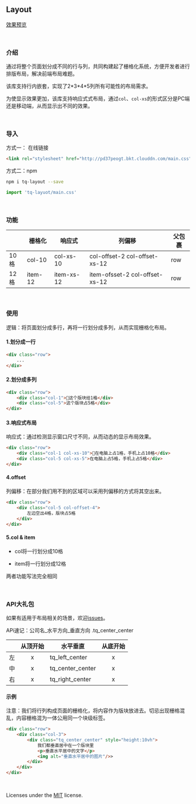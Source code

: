 ## Layout

[效果预览](https://jilaokang.club/layout/example/)

<br/>

### 介绍
通过将整个页面划分成不同的行与列，共同构建起了栅格化系统，方便开发者进行排版布局，解决前端布局难题。

该库支持行内嵌套，实现了2\*3\*4\*5列所有可能性的布局需求。

为使显示效果更加，该库支持响应式式布局，通过`col`、`col-xs`的形式区分是PC端还是移动端，从而显示出不同的效果。

<br/>

### 导入 

方式一： 在线链接

```html
<link rel="stylesheet" href="http://pd37peogt.bkt.clouddn.com/main.css">
```
方式二：npm

````bash
npm i tq-layout --save
````
````js
import 'tq-layuot/main.css'
````

<br/>

### 功能
|      | 栅格化  | 响应式     | 列偏移                         | 父包裹 |
| ---- | ------- | ---------- | ------------------------------ | ------ |
| 10格 | col-10  | col-xs-10  | col-offset-2 col-offset-xs-12  | row    |
| 12格 | item-12 | item-xs-12 | item-ofsset-2 col-offset-xs-12 | row    |

<br/>

### 使用

逻辑：将页面划分成多行，再将一行划分成多列，从而实现栅格化布局。

#### 1.划分成一行

````html
<div class="row">
    ...
</div>
````

#### 2.划分成多列

````html
<div class="row">
    <div class="col-1">这个版块给1格</div>
    <div class="col-5">这个版块占5格</div>
</div>
````

#### 3.响应式布局

响应式：通过检测显示窗口尺寸不同，从而动态的显示布局效果。

````html
<div class="row">
    <div class="col-1 col-xs-10">在电脑上占1格，手机上占10格</div>
    <div class="col-5 col-xs-5">在电脑上占5格，手机上占5格</div>
</div>
````

#### 4.offset

列偏移：在部分我们用不到的区域可以采用列偏移的方式将其空出来。

````html
<div class="row">
    <div class="col-5 col-offset-4">
        左边空出4格，版块占5格
    </div>
</div>
````

#### 5.col & item

- col将一行划分成10格

- item将一行划分成12格

两者功能写法完全相同

<br/>

### API大礼包

如果有适用于布局相关的场景，欢迎[issues](https://github.com/layout/issues)。


APi速记：公司名_水平方向_垂直方向 .tq_center_center


|    | 从顶开始 | 水平垂直     | 从底开始 |
| -- | :----------:| ---------------- | :--------: |
| 左 |      x      | tq_left_center   |   x       |
| 中 |     x       | tq_center_center |     x     |
| 右 |      x      | tq_right_center  |    x      |

#### 示例

注意：我们将行列构成页面的栅格化，将内容作为版块放进去。切忌出现栅格混乱，内容栅格混为一体公用同一个块级标签。

````html
<div class="row">
    <div class="col-3">
        <div class="tq_center_center" style="height:10vh">
            我们都垂直居中在一个版块里
            <p>垂直水平居中的文字</p>
            <img alt="垂直水平居中的图片"/>>
        </div>
    </div>
</div>
````

<br/>

Licenses under the [MIT](https://opensource.org/licenses/MIT) license.
